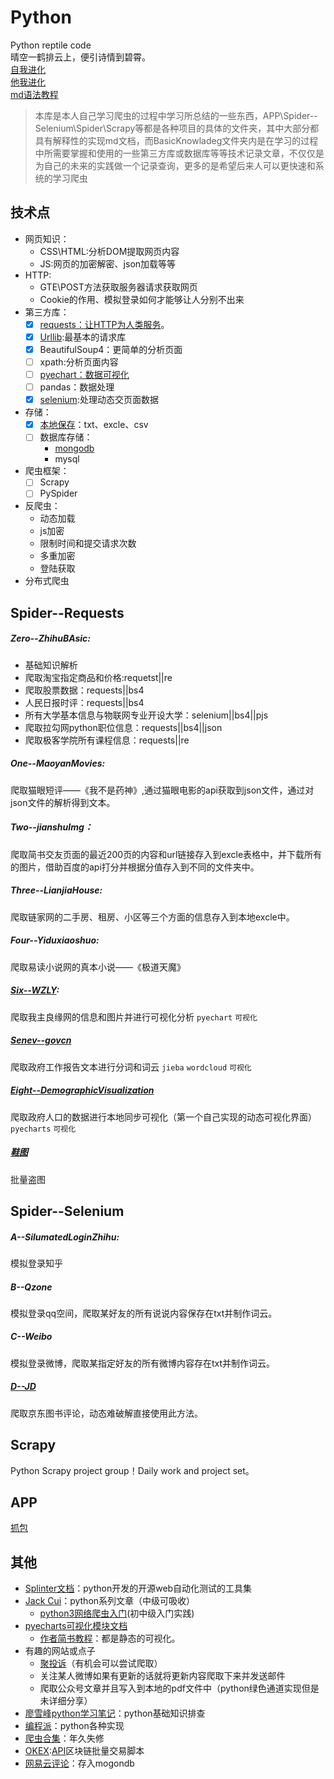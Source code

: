 # Python
Python reptile code<br>
晴空一鹤排云上，便引诗情到碧霄。<br>
[自我进化](https://github.com/afrunk/Summer-for-Learing/blob/master/TechnicalThinking.md)<br>
[他我进化](https://github.com/afrunk/Summer-for-Learing/blob/master/SkillThinking.md)<br>
[md语法教程](https://www.jianshu.com/p/86e7fa33de8e)
>  本库是本人自己学习爬虫的过程中学习所总结的一些东西，APP\Spider--Selenium\Spider\Scrapy等都是各种项目的具体的文件夹，其中大部分都具有解释性的实现md文档，而BasicKnowladeg文件夹内是在学习的过程中所需要掌握和使用的一些第三方库或数据库等等技术记录文章，不仅仅是为自己的未来的实践做一个记录查询，更多的是希望后来人可以更快速和系统的学习爬虫
## 技术点
- 网页知识：
   * CSS\HTML:分析DOM提取网页内容
   * JS:网页的加密解密、json加载等等
- HTTP:
   * GTE\POST方法获取服务器请求获取网页
   * Cookie的作用、模拟登录如何才能够让人分别不出来
- 第三方库：
   * [x] [requests：让HTTP为人类服务](https://github.com/afrunk/Summer-for-Learing/blob/master/BasicKnowladge/B--Requests.md)。
   * [x] [Urllib](https://github.com/afrunk/Summer-for-Learing/tree/master/BasicKnowladge):最基本的请求库
   * [x] BeautifulSoup4：更简单的分析页面
   * [ ] xpath:分析页面内容
   * [ ] [pyechart：数据可视化](https://github.com/afrunk/Summer-for-Learing/blob/master/BasicKnowladge/D--DataVisualization.md)
   * [ ] pandas：数据处理
   * [x] [selenium](https://github.com/afrunk/Summer-for-Learing/blob/master/BasicKnowladge/F--Selenium.md):处理动态交页面数据
- 存储：
   * [x] [本地保存](https://github.com/afrunk/Summer-for-Learing/blob/master/BasicKnowladge/A--%E6%9C%AC%E5%9C%B0%E4%BF%9D%E5%AD%98.md)：txt、excle、csv
   * [ ] 数据库存储：
      - [mongodb](https://github.com/afrunk/Summer-for-Learing/blob/master/BasicKnowladge/E--mongoDB.md)
      - mysql
- 爬虫框架：
   * [ ] Scrapy
   * [ ] PySpider
- 反爬虫：
   * 动态加载
   * js加密
   * 限制时间和提交请求次数
   * 多重加密
   * 登陆获取
- 分布式爬虫
## Spider--Requests
##### Zero--ZhihuBAsic:
  * 基础知识解析<br>
  * 爬取淘宝指定商品和价格:requetst||re<br>
  * 爬取股票数据：requests||bs4<br>
  * 人民日报时评：requests||bs4<br>
  * 所有大学基本信息与物联网专业开设大学：selenium||bs4||pjs<br>
  * 爬取拉勾网python职位信息：requests||bs4||json<br>
  * 爬取极客学院所有课程信息：requests||re<br>
##### One--MaoyanMovies:
  爬取猫眼短评——《我不是药神》,通过猫眼电影的api获取到json文件，通过对json文件的解析得到文本。<br>
##### Two--jianshuImg：
  爬取简书交友页面的最近200页的内容和url链接存入到excle表格中，并下载所有的图片，借助百度的api打分并根据分值存入到不同的文件夹中。<br>
##### Three--LianjiaHouse:
  爬取链家网的二手房、租房、小区等三个方面的信息存入到本地excle中。<br>
##### Four--Yiduxiaoshuo:
  爬取易读小说网的真本小说——《极道天魔》<br>
##### [Six--WZLY](https://github.com/afrunk/Summer-for-Learing/blob/master/Spider/Six--WZLY/%E6%88%91%E6%9C%AC%E5%8F%AF%E4%BB%A5%E5%BF%8D%E5%8F%97%E9%BB%91%E6%9A%97.md):
  爬取我主良缘网的信息和图片并进行可视化分析 `pyechart` `可视化`
##### [Senev--govcn](https://github.com/afrunk/Summer-for-Learing/blob/master/Spider/Sever-Govcn/%E6%A2%A6%E6%83%B3%E8%BF%99%E4%B8%AA%E4%B8%9C%E8%A5%BF.md)
  爬取政府工作报告文本进行分词和词云  `jieba`  `wordcloud` `可视化`
##### [Eight--DemographicVisualization](https://github.com/afrunk/Summer-for-Learing/blob/master/Spider/Eight--DemographicVisualization/%E6%88%91%E6%89%80%E6%9C%89%E7%9A%84%E8%87%AA%E8%B4%9F%E9%83%BD%E6%9D%A5%E8%87%AA%E6%88%91%E7%9A%84%E8%87%AA%E5%8D%91.md)
  爬取政府人口的数据进行本地同步可视化（第一个自己实现的动态可视化界面）`pyecharts`   `可视化`
#####  [鞋图]( http://qcr0122.x.yupoo.com/albums?from=singlemessage&isappinstalled=0&page=2)
  批量盗图
## Spider--Selenium
##### A--SilumatedLoginZhihu:
  模拟登录知乎<br>
##### B--Qzone
  模拟登录qq空间，爬取某好友的所有说说内容保存在txt并制作词云。<br>
##### C--Weibo
  模拟登录微博，爬取某指定好友的所有微博内容存在txt并制作词云。<br>
##### [D--JD](https://github.com/afrunk/Summer-for-Learing/blob/master/Spider--Selenium/D--JD/%E6%88%91%E4%BA%A6%E9%A3%98%E9%9B%B6%E4%B9%85.md)
  爬取京东图书评论，动态难破解直接使用此方法。<br>

## Scrapy
Python Scrapy project group！Daily work and project set。<br>
## APP
[抓包](https://github.com/afrunk/Summer-for-Learing/blob/master/APP/charles%E2%80%94%E2%80%94Capture%20tutorial.md)
## 其他
- [Splinter文档](https://splinter-docs-zh-cn.readthedocs.io/zh/latest/#drivers)：python开发的开源web自动化测试的工具集
- [Jack Cui](http://cuijiahua.com/blog/2018/03/spider-5.html)：python系列文章（中级可吸收）
  * [python3网络爬虫入门](https://blog.csdn.net/column/details/15321.html)(初中级入门实践)
- [pyecharts可视化模块文档](http://pyecharts.org/#/)
   * [作者简书教程](https://www.jianshu.com/p/b718c307a61c)：都是静态的可视化。
- 有趣的网站或点子
   * [聚投诉](http://ts.21cn.com/merchant/ranking)（有机会可以尝试爬取）
   * 关注某人微博如果有更新的话就将更新内容爬取下来并发送邮件
   * 爬取公众号文章并且写入到本地的pdf文件中（python绿色通道实现但是未详细分享）
- [廖雪峰python学习笔记](https://blog.csdn.net/u012084802/article/category/7370766)：python基础知识排查
- [编程派](http://codingpy.com/category/tutorials/)：python各种实现
- [爬虫合集](https://github.com/bodekjan/awesome-spider)：年久失修
- [OKEX](https://okexcomweb.bafang.com/account/login):[API](https://github.com/okcoin-okex/API-docs-OKEx.com)区块链批量交易脚本
- [网易云评论](https://github.com/monkey-soft/SchweizerMesser)：存入mogondb

